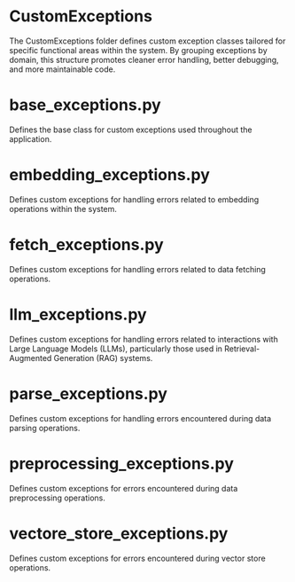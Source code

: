 # CustomExceptions
The CustomExceptions folder defines custom exception classes tailored for specific functional areas within the system. By grouping exceptions by domain, this structure promotes cleaner error handling, better debugging, and more maintainable code.

# base_exceptions.py
Defines the base class for custom exceptions used throughout the application.

# embedding_exceptions.py
Defines custom exceptions for handling errors related to embedding operations within the system.

# fetch_exceptions.py
Defines custom exceptions for handling errors related to data fetching operations.

# llm_exceptions.py
Defines custom exceptions for handling errors related to interactions with
Large Language Models (LLMs), particularly those used in Retrieval-Augmented Generation (RAG) systems.

# parse_exceptions.py
Defines custom exceptions for handling errors encountered during data parsing operations.

# preprocessing_exceptions.py
Defines custom exceptions for errors encountered during data preprocessing operations.

# vectore_store_exceptions.py
Defines custom exceptions for errors encountered during vector store operations.